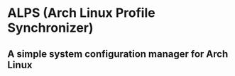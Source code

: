 # ALPS (Arch Linux Profile Synchronizer)  
## A simple system configuration manager for Arch Linux 
